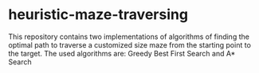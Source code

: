 # heuristic-maze-traversing
This repository contains two implementations of algorithms of finding the optimal path to traverse a customized size maze from the starting point to the target. The used algorithms are: Greedy Best First Search and A* Search
